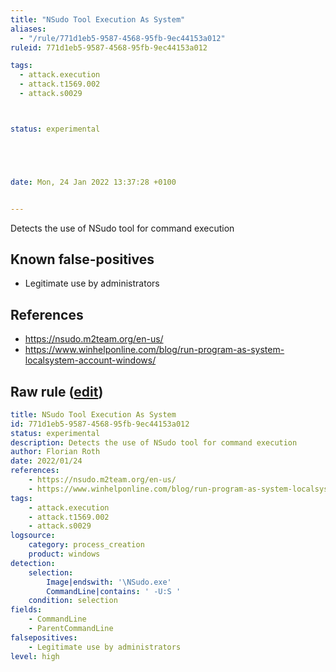 ```yaml
---
title: "NSudo Tool Execution As System"
aliases:
  - "/rule/771d1eb5-9587-4568-95fb-9ec44153a012"
ruleid: 771d1eb5-9587-4568-95fb-9ec44153a012

tags:
  - attack.execution
  - attack.t1569.002
  - attack.s0029



status: experimental





date: Mon, 24 Jan 2022 13:37:28 +0100


---
```


Detects the use of NSudo tool for command execution

<!--more-->


## Known false-positives

* Legitimate use by administrators



## References

* https://nsudo.m2team.org/en-us/
* https://www.winhelponline.com/blog/run-program-as-system-localsystem-account-windows/


## Raw rule ([edit](https://github.com/SigmaHQ/sigma/edit/master/rules/windows/process_creation/proc_creation_win_tool_nsudo_as_system.yml))
```yaml
title: NSudo Tool Execution As System
id: 771d1eb5-9587-4568-95fb-9ec44153a012
status: experimental
description: Detects the use of NSudo tool for command execution
author: Florian Roth
date: 2022/01/24
references:
    - https://nsudo.m2team.org/en-us/
    - https://www.winhelponline.com/blog/run-program-as-system-localsystem-account-windows/
tags:
    - attack.execution
    - attack.t1569.002
    - attack.s0029
logsource:
    category: process_creation
    product: windows
detection:
    selection:
        Image|endswith: '\NSudo.exe'
        CommandLine|contains: ' -U:S '
    condition: selection
fields:
    - CommandLine
    - ParentCommandLine
falsepositives:
    - Legitimate use by administrators
level: high
```
